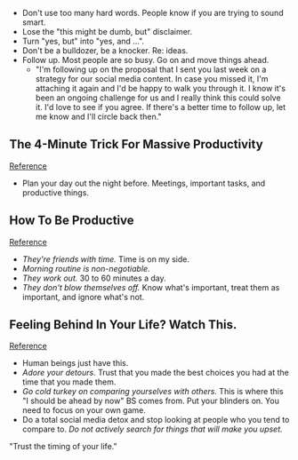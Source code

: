 - Don't use too many hard words. People know if you are trying to sound smart.
- Lose the "this might be dumb, but" disclaimer.
- Turn "yes, but" into "yes, and ...".
- Don't be a bulldozer, be a knocker. Re: ideas.
- Follow up. Most people are so busy. Go on and move things ahead.
  - "I'm following up on the proposal that I sent you last week on a strategy for our social media content. In case you missed it, I'm attaching it again and I'd be happy to walk you through it. I know it's been an ongoing challenge for us and I really think this could solve it. I'd love to see if you agree. If there's a better time to follow up, let me know and I'll circle back then."

## The 4-Minute Trick For Massive Productivity
[Reference](https://www.youtube.com/watch?v=dOWxLxVkTpw)

- Plan your day out the night before. Meetings, important tasks, and productive things.

## How To Be Productive
[Reference](https://www.youtube.com/watch?v=FGRElcrlTEk)

- *They're friends with time.* Time is on my side.
- *Morning routine is non-negotiable.*
- *They work out.* 30 to 60 minutes a day.
- *They don't blow themselves off.* Know what's important, treat them as important, and ignore what's not.

## Feeling Behind In Your Life? Watch This.
[Reference](https://www.youtube.com/watch?v=aF2kQBDaZGs)

- Human beings just have this.
- *Adore your detours.* Trust that you made the best choices you had at the time that you made them.
- *Go cold turkey on comparing yourselves with others.* This is where this "I should be ahead by now" BS comes from. Put your blinders on. You need to focus on your own game.
- Do a total social media detox and stop looking at people who you tend to compare to. *Do not actively search for things that will make you upset.*

"Trust the timing of your life."

